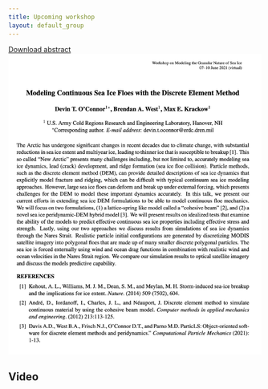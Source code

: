```yaml
---
title: Upcoming workshop
layout: default_group
---
```


<a href="https://github.com/SPIce-Team/spice-team.github.io/raw/master/files/Sea_Ice_Workshop_2021-abstract-OConnor.pdf">Download abstract</a>
![Workshop schedule](./OConnor.png)

## Video
